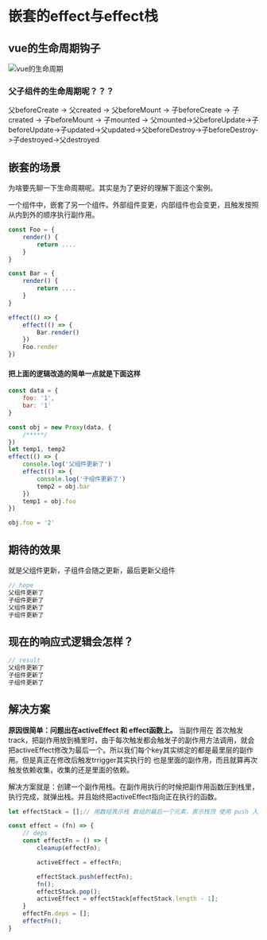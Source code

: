 # 嵌套的effect与effect栈

## vue的生命周期钩子
![vue的生命周期](./images/lifecycle.png)

### 父子组件的生命周期呢？？？
父beforeCreate -> 父created -> 父beforeMount -> 子beforeCreate -> 子created -> 子beforeMount -> 子mounted -> 父mounted->父beforeUpdate->子beforeUpdate->子updated->父updated->父beforeDestroy->子beforeDestroy->子destroyed->父destroyed

## 嵌套的场景

为啥要先聊一下生命周期呢。其实是为了更好的理解下面这个案例。

一个组件中，嵌套了另一个组件。外部组件变更，内部组件也会变更，且触发按照从内到外的顺序执行副作用。

```JavaScript
const Foo = {
    render() {
        return ....
    }
}

const Bar = {
    render() {
        return ....
    }
}

effect(() => {
    effect(() => {
        Bar.render()
    })
    Foo.render
})
```
#### 把上面的逻辑改造的简单一点就是下面这样

```JavaScript
const data = {
    foo: '1',
    bar: '1'
}

const obj = new Proxy(data, {
    /*****/
})
let temp1, temp2
effect(() => {
    console.log('父组件更新了')
    effect(() => {
        console.log('子组件更新了')
        temp2 = obj.bar
    })
    temp1 = obj.foo
})

obj.foo = '2'
```

## 期待的效果 
就是父组件更新，子组件会随之更新，最后更新父组件
```JavaScript
// hope
父组件更新了
子组件更新了
父组件更新了
子组件更新了
```


## 现在的响应式逻辑会怎样？

```JavaScript
// result
父组件更新了
子组件更新了
子组件更新了
```

## 解决方案
<b>原因很简单：问题出在activeEffect 和 effect函数上。</b>
当副作用在 首次触发track，把副作用放到桶里时，由于每次触发都会触发子的副作用方法调用，就会把activeEffect修改为最后一个。所以我们每个key其实绑定的都是最里层的副作用。但是真正在修改后触发trrigger其实执行的 也是里面的副作用，而且就算再次触发依赖收集，收集的还是里面的依赖。

解决方案就是：创建一个副作用栈。在副作用执行的时候把副作用函数压到栈里，执行完成，就弹出栈。并且始终把activeEffect指向正在执行的函数。
```JavaScript
let effectStack = [];// 用数组表示栈 数组的最后一个元素，表示栈顶 使用 push 入栈， pop出栈

const effect = (fn) => {
    // deps
    const effectFn = () => {
        cleanup(effectFn);

        activeEffect = effectFn;

        effectStack.push(effectFn);
        fn();
        effectStack.pop();
        activeEffect = effectStack[effectStack.length - 1];
    }
    effectFn.deps = [];
    effectFn();
}
```
